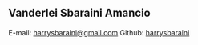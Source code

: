 ## Vanderlei Sbaraini Amancio
E-mail: harrysbaraini@gmail.com
Github: [harrysbaraini](https://github.com/harrysbaraini)

